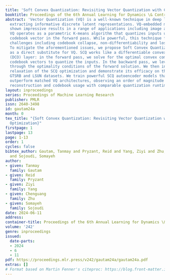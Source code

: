 ```yaml
---
title: 'Soft Convex Quantization: Revisiting Vector Quantization with Convex Optimization'
booktitle: Proceedings of the 6th Annual Learning for Dynamics \& Control Conference
abstract: 'Vector Quantization (VQ) is a well-known technique in deep learning for
  extracting informative discrete latent representations. VQ-embedded models have
  shown impressive results in a range of applications including image and speech generation.
  VQ operates as a parametric K-means algorithm that quantizes inputs using a single
  codebook vector in the forward pass. While powerful, this technique faces practical
  challenges including codebook collapse, non-differentiability and lossy compression.
  To mitigate the aforementioned issues, we propose Soft Convex Quantization (SCQ)
  as a direct substitute for VQ. SCQ works like a differentiable convex optimization
  (DCO) layer: in the forward pass, we solve for the optimal convex combination of
  codebook vectors to quantize the inputs. In the backward pass, we leverage differentiability
  through the optimality conditions of the forward solution. We then introduce a scalable
  relaxation of the SCQ optimization and demonstrate its efficacy on the CIFAR-10,
  GTSRB and LSUN datasets. We train powerful SCQ autoencoder models that significantly
  outperform matched VQ architectures, observing an order of magnitude better image
  reconstruction and codebook usage with comparable quantization runtime.'
layout: inproceedings
series: Proceedings of Machine Learning Research
publisher: PMLR
issn: 2640-3498
id: gautam24a
month: 0
tex_title: "{Soft Convex Quantization: Revisiting Vector Quantization with Convex
  Optimization}"
firstpage: 1
lastpage: 13
page: 1-13
order: 1
cycles: false
bibtex_author: Gautam, Tanmay and Pryzant, Reid and Yang, Ziyi and Zhu, Chenguang
  and Sojoudi, Somayeh
author:
- given: Tanmay
  family: Gautam
- given: Reid
  family: Pryzant
- given: Ziyi
  family: Yang
- given: Chenguang
  family: Zhu
- given: Somayeh
  family: Sojoudi
date: 2024-06-11
address:
container-title: Proceedings of the 6th Annual Learning for Dynamics \& Control Conference
volume: '242'
genre: inproceedings
issued:
  date-parts:
  - 2024
  - 6
  - 11
pdf: https://proceedings.mlr.press/v242/gautam24a/gautam24a.pdf
extras: []
# Format based on Martin Fenner's citeproc: https://blog.front-matter.io/posts/citeproc-yaml-for-bibliographies/
---
```

